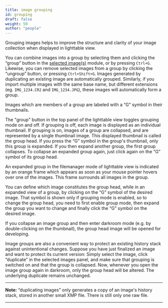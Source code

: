 ```yaml
---
title: image grouping
id: grouping
draft: false
weight: 50
author: "people"
---
```


Grouping images helps to improve the structure and clarity of your image collection when displayed in lighttable view.

You can combine images into a group by selecting them and clicking the “group” button in the [selected image(s)](../../../module-reference/utility-modules/lighttable/selected-image.md) module, or by pressing `Ctrl+G`. Likewise, you can remove selected images from a group by clicking the “ungroup” button, or pressing `Ctrl+Shift+G`. Images generated by duplicating an existing image are automatically grouped. Similarly, if you import multiple images with the same base name, but different extensions (eg. `IMG_1234.CR2` and `IMG_1234.JPG`), these images will automatically form a group.

Images which are members of a group are labeled with a “G” symbol in their thumbnails.

The "group" button in the top panel of the lighttable view toggles grouping mode on and off. If grouping is off, each image is displayed as an individual thumbnail. If grouping is on, images of a group are collapsed, and are represented by a single thumbnail image. This displayed thumbnail is called the group head. If you press the “G” symbol in the group's thumbnail, only this group is expanded. If you then expand another group, the first group collapses. To collapse an expanded group again, just click again on the “G” symbol of its group head.

An expanded group in the filemanager mode of lighttable view is indicated by an orange frame which appears as soon as your mouse pointer hovers over one of the images. This frame surrounds all images in the group.

You can define which image constitutes the group head, while in an expanded view of a group, by clicking on the “G” symbol of the desired image. That symbol is shown only if grouping mode is enabled, so to change the group head, you need to first enable group mode, then expand the group you want to change and finally click the “G” symbol on the desired image.

If you collapse an image group and then enter darkroom mode (e.g. by double-clicking on the thumbnail), the group head image will be opened for developing.

Image groups are also a convenient way to protect an existing history stack against unintentional changes. Suppose you have just finalized an image and want to protect its current version: Simply select the image, click “duplicate” in the selected images panel, and make sure that grouping is switched on and that the group is collapsed. Now, whenever you open the image group again in darkroom, only the group head will be altered. The underlying duplicate remains unchanged.

---

**Note:** “duplicating images” only generates a copy of an image's history stack, stored in another small XMP file. There is still only one raw file.

---
